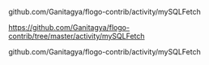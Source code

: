 github.com/Ganitagya/flogo-contrib/activity/mySQLFetch


https://github.com/Ganitagya/flogo-contrib/tree/master/activity/mySQLFetch

github.com/Ganitagya/flogo-contrib/activity/mySQLFetch
